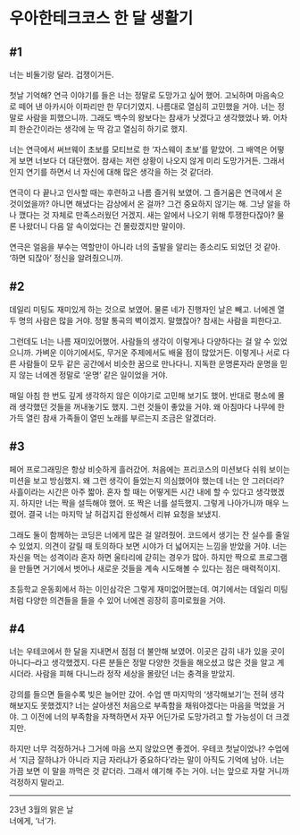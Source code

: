 # 우아한테크코스 한 달 생활기

## #1

너는 비둘기랑 달라. 겁쟁이거든.<br><br>
첫날 기억해? 연극 이야기를 들은 너는 정말로 도망가고 싶어 했어. 고뇌하며 마음속으로 떼어 낸 아카시아 이파리만 한 무더기였지. 나름대로 열심히 고민했을 거야. 너는 정말로 사람을 피했으니까. 그래도 백수의 왕보다는 참새가 낫겠다고 생각했었나 봐. 어차피 한순간이라는 생각에 눈 딱 감고 열심히 하기로 했지.<br><br>
너는 연극에서 써브웨이 초보를 모티브로 한 ‘자스웨이 초보’를 맡았어. 그 배역은 어떻게 보면 너보다 더 대단했어. 참새는 저런 상황이 나오지 않게 미리 도망가거든. 그래서인지 연기를 하면서 너 자신에 대해 많은 생각을 하는 것 같더라.<br><br>
연극이 다 끝나고 인사할 때는 후련하고 나름 즐거워 보였어. 그 즐거움은 연극에서 온 것이었을까? 아니면 해냈다는 감상에서 온 걸까? 그건 중요하지 않기는 해. 그냥 알을 하나 깼다는 것 자체로 만족스러웠던 거겠지. 새는 알에서 나오기 위해 투쟁한다잖아? 물론 나왔더니 다음 알 속이었다는 건 몰랐겠지만 말이야.<br><br>
연극은 얼음을 부수는 역할만이 아니라 너의 출발을 알리는 종소리도 되었던 것 같아. ‘하면 되잖아’ 정신을 알려줬으니까.

## #2

데일리 미팅도 재미있게 하는 것으로 보였어. 물론 네가 진행자인 날은 빼고. 너에겐 열두 명의 사람은 많을 거야. 정말 통곡의 벽이겠지. 말했잖아? 참새는 사람을 피한다고.<br><br>
그런데도 너는 나름 재미있어했어. 사람들의 생각이 이렇게나 다양하다는 걸 알 수 있었으니까. 가벼운 이야기에서도, 무거운 주제에서도 배울 점이 많았거든. 이렇게나 서로 다른 사람들이 모두 같은 공간에서 비슷한 꿈으로 만나다니. 지독한 운명론자라 운명을 믿지 않는 너에겐 정말로 ‘운명’ 같은 일이었을 거야.<br><br>
매일 아침 한 번도 깊게 생각하지 않은 이야기로 고민해 보기도 했어. 반대로 평소에 몰래 생각했던 것들을 꺼내놓기도 했지. 그런 것들이 좋았을 거야. 왜 아침마다 나무에 한가득 열린 참새 가족들이 열띤 노래를 부르는지 조금은 알겠더라.

## #3

페어 프로그래밍은 항상 비슷하게 흘러갔어. 처음에는 프리코스의 미션보다 쉬워 보이는 미션을 보고 방심했지. 왜 그런 생각이 들었는지 의심했어야 했는데 너는 안 그러더라? 사흘이라는 시간은 아주 짧아. 혼자 할 때는 어떻게든 시간 내에 할 수 있다고 생각했겠지. 하지만 너는 짝을 설득해야 했어. 또 짝은 너를 설득했지. 그렇게 나아가니까 매우 느렸어. 결국 너는 마지막 날 허겁지겁 완성해서 리뷰 요청을 보냈지.<br><br>
그래도 둘이 함께하는 코딩은 너에게 많은 걸 알려줬어. 코드에서 생기는 잔 실수를 줄일 수 있었지. 의견이 갈릴 때 토의하다 보면 시야가 더 넓어지는 느낌을 받았을 거야. 너는 자신을 먹는 성격이라 혼자 하면 울타리에 갇히는 경우가 많아. 하지만 짝으로 프로그램을 만들면 거기에서 벗어나 새로운 것들을 계속 시도해볼 수 있다는 점은 매력적이지.<br><br>초등학교 운동회에서 하는 이인삼각은 그렇게 재미없어했는데. 여기에서는 데일리 미팅처럼 다양한 의견들을 들을 수 있어 너에겐 굉장히 흥미로웠을 거야.

## #4

너는 우테코에서 한 달을 지내면서 점점 더 불안해 보였어. 이곳은 감히 내가 있을 곳이 아니다–라고 생각했겠지. 다른 분들은 정말 다양한 것들을 해오셨고 많은 것을 알고 계시더라. 사람을 피해 다니느라 정작 세상을 몰랐던 너는 충격을 받았지.<br><br>
강의를 들으면 들을수록 빚은 늘어만 갔어. 수업 맨 마지막의 ‘생각해보기’는 전혀 생각해보지도 못했겠지? 너는 살아생전 처음으로 부족함을 채워야겠다는 마음을 먹었을 거야. 그 이전에 너의 부족함을 자책하면서 자꾸 어딘가로 도망가려고 할 가능성이 더 크겠지만.<br><br>
하지만 너무 걱정하거나 그거에 마음 쓰지 않았으면 좋겠어. 우테코 첫날이었나? 수업에서 ‘지금 잘하냐가 아니라 지금 자라냐가 중요하다’라는 말이 아직도 기억에 남아. 너는 가끔 보면 이 말을 까먹은 것 같더라. 그래서 얘기해 주는 거야. 너는 앞으로 자랄 거니까 걱정하지 말라고.

---

23년 3월의 맑은 날<br>
너에게, ‘너’가.
